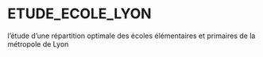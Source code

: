 # ETUDE_ECOLE_LYON
l’étude d’une répartition optimale des écoles élémentaires et primaires de la métropole de Lyon
